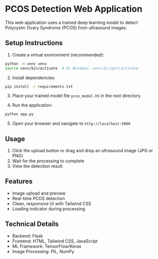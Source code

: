 # PCOS Detection Web Application

This web application uses a trained deep learning model to detect Polycystic Ovary Syndrome (PCOS) from ultrasound images.

## Setup Instructions

1. Create a virtual environment (recommended):
```bash
python -m venv venv
source venv/bin/activate  # On Windows: venv\Scripts\activate
```

2. Install dependencies:
```bash
pip install -r requirements.txt
```

3. Place your trained model file `pcos_model.h5` in the root directory.

4. Run the application:
```bash
python app.py
```

5. Open your browser and navigate to `http://localhost:5000`

## Usage

1. Click the upload button or drag and drop an ultrasound image (JPG or PNG)
2. Wait for the processing to complete
3. View the detection result

## Features

- Image upload and preview
- Real-time PCOS detection
- Clean, responsive UI with Tailwind CSS
- Loading indicator during processing

## Technical Details

- Backend: Flask
- Frontend: HTML, Tailwind CSS, JavaScript
- ML Framework: TensorFlow/Keras
- Image Processing: PIL, NumPy 